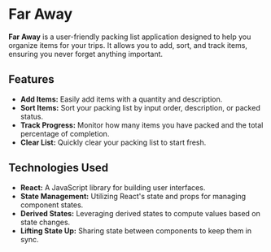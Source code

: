 # Far Away

**Far Away** is a user-friendly packing list application designed to help you organize items for your trips. It allows you to add, sort, and track items, ensuring you never forget anything important.

## Features

- **Add Items:** Easily add items with a quantity and description.
- **Sort Items:** Sort your packing list by input order, description, or packed status.
- **Track Progress:** Monitor how many items you have packed and the total percentage of completion.
- **Clear List:** Quickly clear your packing list to start fresh.


## Technologies Used

- **React:** A JavaScript library for building user interfaces.
- **State Management:** Utilizing React's state and props for managing component states.
- **Derived States:** Leveraging derived states to compute values based on state changes.
- **Lifting State Up:** Sharing state between components to keep them in sync.


  
